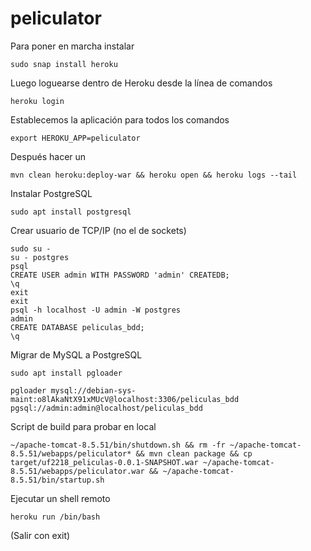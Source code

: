 # peliculator

Para poner en marcha instalar

`sudo snap install heroku`

Luego loguearse dentro de Heroku desde la línea de comandos

`heroku login`

Establecemos la aplicación para todos los comandos

`export HEROKU_APP=peliculator`

Después hacer un 

`mvn clean heroku:deploy-war && heroku open && heroku logs --tail`

Instalar PostgreSQL

`sudo apt install postgresql`

Crear usuario de TCP/IP (no el de sockets)

```
sudo su -
su - postgres
psql
CREATE USER admin WITH PASSWORD 'admin' CREATEDB;
\q
exit
exit
psql -h localhost -U admin -W postgres
admin
CREATE DATABASE peliculas_bdd;
\q
```

Migrar de MySQL a PostgreSQL

`sudo apt install pgloader`

`pgloader mysql://debian-sys-maint:o8lAkaNtX91xMUcV@localhost:3306/peliculas_bdd pgsql://admin:admin@localhost/peliculas_bdd`

Script de build para probar en local

`~/apache-tomcat-8.5.51/bin/shutdown.sh && rm -fr ~/apache-tomcat-8.5.51/webapps/peliculator* && mvn clean package && cp target/uf2218_peliculas-0.0.1-SNAPSHOT.war ~/apache-tomcat-8.5.51/webapps/peliculator.war && ~/apache-tomcat-8.5.51/bin/startup.sh`

Ejecutar un shell remoto

`heroku run /bin/bash`

(Salir con exit)
